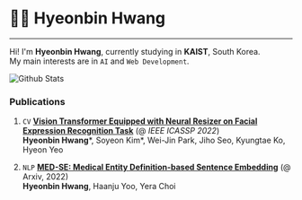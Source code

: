 # 👨‍💻 Hyeonbin Hwang
-------
Hi!
I'm **Hyeonbin Hwang**, currently studying in **KAIST**, South Korea.\
My main interests are in `AI` and `Web Development`.

![Github Stats](https://github-readme-stats.vercel.app/api?username=hbin0701&show_icons=true)

###  Publications
1.  ``CV`` [**Vision Transformer Equipped with Neural Resizer on Facial Expression Recognition Task**](https://arxiv.org/abs/2204.02181) (@ *IEEE ICASSP 2022*) \
**Hyeonbin Hwang**\*, Soyeon Kim*, Wei-Jin Park, Jiho Seo, Kyungtae Ko, Hyeon Yeo

2. ``NLP`` [**MED-SE: Medical Entity Definition-based Sentence Embedding**](https://arxiv.org/abs/2212.04734) (@ Arxiv, 2022) \
**Hyeonbin Hwang**, Haanju Yoo, Yera Choi 






